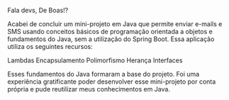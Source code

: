 Fala devs, De Boas!?

Acabei de concluir um mini-projeto em Java que permite enviar e-mails e SMS usando conceitos básicos de programação orientada a objetos e fundamentos do Java, sem a utilização do Spring Boot.
Essa aplicação utiliza os seguintes recursos:

Lambdas
Encapsulamento
Polimorfismo
Herança
Interfaces

Esses fundamentos do Java formaram a base do projeto. Foi uma experiência gratificante poder desenvolver esse mini-projeto por conta própria e pude reutilizar meus conhecimentos em Java.
